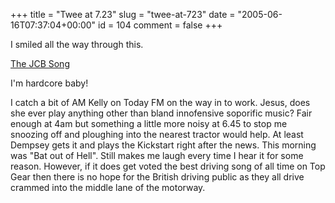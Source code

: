 +++
title = "Twee at 7.23"
slug = "twee-at-723"
date = "2005-06-16T07:37:04+00:00"
id = 104
comment = false
+++

<div style="clear: both" />I smiled all the way through this.

[The JCB Song](http://www.jcbsong.co.uk/jcbvideo.asp)

I'm hardcore baby!

I catch a bit of AM Kelly on Today FM on the way in to work. Jesus, does she ever play anything other than bland innofensive soporific music? Fair enough at 4am but something a little more noisy at 6.45 to stop me snoozing off and ploughing into the nearest tractor would help. At least Dempsey gets it and plays the Kickstart right after the news. This morning was "Bat out of Hell". Still makes me laugh every time I hear it for some reason. However, if it does get voted the best driving song of all time on Top Gear then there is no hope for the British driving public as they all drive crammed into the middle lane of the motorway.

<span class="technoratitag"> <a rel="tag" href="http://www.technorati.com/tags/conoroneill" /> <a rel="tag" href="http://www.technorati.com/tags/todayfm" /> <a rel="tag" href="http://www.technorati.com/tags/jcb" /></span>
<div style="clear: both; padding-bottom: 0.25em" />
